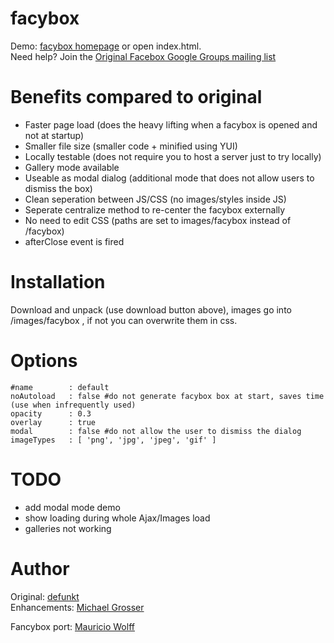 facybox
=======
Demo: [facybox homepage](http://bitbonsai.com/facybox/) or open index.html.  
Need help?  Join the [Original Facebox Google Groups mailing list](http://groups.google.com/group/facebox/)

Benefits compared to original
=============================
 - Faster page load (does the heavy lifting when a facybox is opened and not at startup)
 - Smaller file size (smaller code + minified using YUI)
 - Locally testable (does not require you to host a server just to try locally)
 - Gallery mode available
 - Useable as modal dialog (additional mode that does not allow users to dismiss the box)
 - Clean seperation between JS/CSS (no images/styles inside JS)
 - Seperate centralize method to re-center the facybox externally
 - No need to edit CSS (paths are set to images/facybox instead of /facybox)
 - afterClose event is fired


Installation
============
Download and unpack (use download button above), images go into /images/facybox , if not you can overwrite them in css.

Options
=======
    #name        : default
    noAutoload   : false #do not generate facybox box at start, saves time (use when infrequently used)
    opacity      : 0.3
    overlay      : true
    modal        : false #do not allow the user to dismiss the dialog
    imageTypes   : [ 'png', 'jpg', 'jpeg', 'gif' ]

TODO
====
 - add modal mode demo
 - show loading during whole Ajax/Images load
 - galleries not working

Author
======
Original: [defunkt](http://defunkt.github.com/)  
Enhancements: [Michael Grosser](http://pragmatig.wordpress.com)

Fancybox port: [Mauricio Wolff](http://bitbonsai.com)
